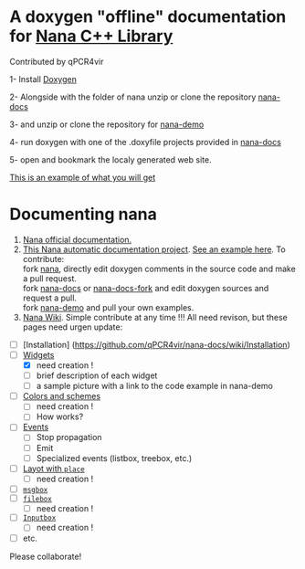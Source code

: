 # A doxygen "offline" documentation for [Nana C++ Library](https://github.com/cnjinhao/nana)
Contributed by qPCR4vir

 1- Install [Doxygen](http://www.stack.nl/~dimitri/doxygen/download.html)
 
 2- Alongside with the folder of nana unzip or clone the repository [nana-docs](https://github.com/cnjinhao/nana-docs)
 
 3- and unzip or clone the repository for [nana-demo](https://github.com/qPCR4vir/nana-demo) 
 
 4- run doxygen with one of the .doxyfile projects provided in [nana-docs](https://github.com/cnjinhao/nana-docs)
 
 5- open and bookmark the localy generated web site.
 
[This is an example of what you will get](http://qpcr4vir.github.io/nana-docs/nana-doxy/index.html)

# Documenting nana


1. [Nana official documentation.](http://nanapro.org/en-us/help/index.htm)
2. [This Nana automatic documentation project](https://github.com/cnjinhao/nana-docs).  [See an example here](http://qpcr4vir.github.io/nana-docs/nana-doxy/index.html). To contribute:  
 fork [nana](https://github.com/cnjinhao/nana), directly edit doxygen comments in the source code and make a pull request.  
fork [nana-docs](https://github.com/cnjinhao/nana-docs) or [nana-docs-fork](https://github.com/qPCR4vir/nana-docs) and edit doxygen sources and request a pull.  
fork [nana-demo](https://github.com/qPCR4vir/nana-demo) and pull your own examples.
3. [Nana Wiki](https://github.com/qPCR4vir/nana-docs/wiki). Simple contribute at any time !!! All need revison, but these pages need urgen update:
  + [ ] [Installation] (https://github.com/qPCR4vir/nana-docs/wiki/Installation)
  + [ ] [Widgets](https://github.com/qPCR4vir/nana-docs/wiki/Widgets)
     - [x] need creation !
     - [ ] brief description of each widget
     - [ ] a sample picture with a link to the code example in nana-demo
  + [ ] [Colors and schemes](https://github.com/qPCR4vir/nana-docs/wiki/Colors-and-schemes)
     - [ ] need creation !
     - [ ] How works?
  + [ ] [Events](https://github.com/qPCR4vir/nana-docs/wiki/Event-Handling)
     - [ ] Stop propagation
     - [ ] Emit
     - [ ] Specialized events (listbox, treebox, etc.)
  + [ ] [Layot with `place`](https://github.com/qPCR4vir/nana-docs/wiki/Layot-with--place)
     - [ ] need creation !
  + [ ] [`msgbox`](https://github.com/qPCR4vir/nana-docs/wiki/Message-box) 
  + [ ] [`filebox`]()
     - [ ] need creation !
  + [ ] [`Inputbox`]()
     - [ ] need creation !
  + [ ] etc.

Please collaborate!
